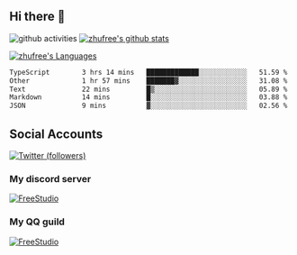 ## Hi there 👋
![github activities](https://metrics.lecoq.io/zhufree?template=terminal)
[![zhufree's github stats](https://github-readme-stats.vercel.app/api?username=zhufree&show_icons=true&count_private=true)](https://github.com/anuraghazra/github-readme-stats)

[![zhufree's Languages](https://github-readme-stats.vercel.app/api/top-langs/?username=zhufree&layout=compact&langs_count=10)](https://github.com/anuraghazra/github-readme-stats)
<!--START_SECTION:waka-->

```txt
TypeScript        3 hrs 14 mins   █████████████░░░░░░░░░░░░   51.59 %
Other             1 hr 57 mins    ███████▓░░░░░░░░░░░░░░░░░   31.08 %
Text              22 mins         █▒░░░░░░░░░░░░░░░░░░░░░░░   05.89 %
Markdown          14 mins         █░░░░░░░░░░░░░░░░░░░░░░░░   03.88 %
JSON              9 mins          ▓░░░░░░░░░░░░░░░░░░░░░░░░   02.56 %
```

<!--END_SECTION:waka-->

## Social Accounts
[![Twitter (followers)](https://img.shields.io/badge/dynamic/json?label=zhufree@Twitter&labelColor=282c34&suffix=%20followers&query=%24.data.totalSubs&url=https%3A%2F%2Fapi.spencerwoo.com%2Fsubstats%2F%3Fsource%3Dtwitter%26queryKey%3Dzhufree&color=1da1f2&logo=twitter&longCache=true)](https://twitter.com/zhufree)

### My discord server
[![FreeStudio](https://yt3.ggpht.com/XXqZ5wMP3gWAXCk6sr6LVmOvoys-bT9G4ZJUxuYU7xaG8Ys3X7PRHZYqTDnBo85KiWROJHGpHQ=s176-c-k-c0x00ffffff-no-rj)](https://discord.gg/nBmvXHdVsZ)

### My QQ guild
[![FreeStudio](https://user-images.githubusercontent.com/6095752/153559293-cc63f685-fd3b-44de-ac82-2582ac51beef.png)](https://qun.qq.com/qqweb/qunpro/share?_wv=3&_wwv=128&inviteCode=CUfeA&from=246610&biz=ka)

<!--
**zhufree/zhufree** is a ✨ _special_ ✨ repository because its `README.md` (this file) appears on your GitHub profile.

Here are some ideas to get you started:

- 🔭 I’m currently working on ...
- 🌱 I’m currently learning ...
- 👯 I’m looking to collaborate on ...
- 🤔 I’m looking for help with ...
- 💬 Ask me about ...
- 📫 How to reach me: ...
- 😄 Pronouns: ...
- ⚡ Fun fact: ...
-->
